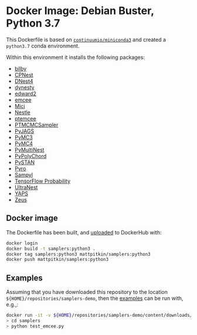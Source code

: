 # Docker Image: Debian Buster, Python 3.7

This Dockerfile is based on
[`continuumio/miniconda3`](https://hub.docker.com/r/continuumio/miniconda3) and created a
`python3.7` conda environment.

Within this environment it installs the following packages:

 * [bilby](https://lscsoft.docs.ligo.org/bilby/index.html)
 * [CPNest](https://johnveitch.github.io/cpnest/)
 * [DNest4](https://github.com/eggplantbren/DNest4)
 * [dynesty](https://dynesty.readthedocs.io/en/latest/)
 * [edward2](https://github.com/google/edward2)
 * [emcee](https://emcee.readthedocs.io/en/stable/)
 * [Mici](https://matt-graham.github.io/mici/)
 * [Nestle](http://kylebarbary.com/nestle/)
 * [ptemcee](https://github.com/willvousden/ptemcee)
 * [PTMCMCSampler](http://jellis18.github.io/PTMCMCSampler/)
 * [PyJAGS](https://github.com/michaelnowotny/pyjags)
 * [PyMC3](https://docs.pymc.io/)
 * [PyMC4](https://github.com/pymc-devs/pymc4)
 * [PyMultiNest](https://johannesbuchner.github.io/PyMultiNest/)
 * [PyPolyChord](https://github.com/PolyChord/PolyChordLite)
 * [PySTAN](https://pystan.readthedocs.io/en/latest/)
 * [Pyro](http://docs.pyro.ai/en/stable/index.html)
 * [Sampyl](http://mcleonard.github.io/sampyl/)
 * [TensorFlow Probability](https://www.tensorflow.org/probability)
 * [UltraNest](https://johannesbuchner.github.io/UltraNest/index.html)
 * [YAPS](https://github.com/IBM/yaps)
 * [Zeus](https://github.com/minaskar/zeus)

## Docker image

The Dockerfile has been built, and [uploaded](https://hub.docker.com/r/mattpitkin/samplers/tags/) to
DockerHub with:

```bash
docker login
docker build -t samplers:python3 .
docker tag samplers:python3 mattpitkin/samplers:python3
docker push mattpitkin/samplers:python3
```

## Examples

Assuming that you have downloaded this repository to the location
`${HOME}/repositories/samplers-demo`, then the [examples](../../content/downloads/code) can be run
with, e.g.,:

```bash
docker run -it -v ${HOME}/repositories/samplers-demo/content/downloads/code:/samplers mattpitkin/samplers:python3
> cd samplers
> python test_emcee.py
```
